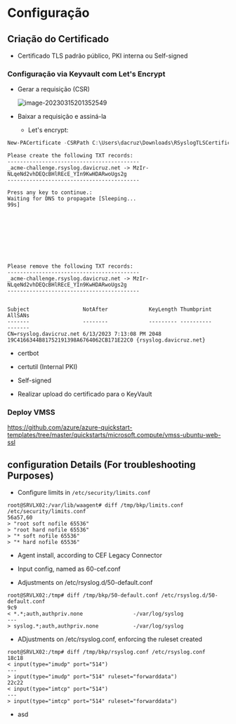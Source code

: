 # Configuração



## Criação do Certificado

- Certificado TLS padrão público, PKI interna ou Self-signed

### Configuração via Keyvault com Let's Encrypt

- Gerar a requisição (CSR)

  ![image-20230315201352549](C:\Repositories\DaviCruz\Blog\jekyll\_drafts\images\tls-config-01)

- Baixar a requisição e assiná-la

  - Let's encrypt:

```powershell
New-PACertificate -CSRPath C:\Users\dacruz\Downloads\RSyslogTLSCertificate_e62f264a56fa417c972d39b1f635845e.csr
```

```plaintext
Please create the following TXT records:
------------------------------------------
_acme-challenge.rsyslog.davicruz.net -> MzIr-NLqeNd2vhDEQcBHlREcE_YIn9KwHDARwoUgs2g
------------------------------------------

Press any key to continue.:
Waiting for DNS to propagate [Sleeping...                                                       99s]









Please remove the following TXT records:
------------------------------------------
_acme-challenge.rsyslog.davicruz.net -> MzIr-NLqeNd2vhDEQcBHlREcE_YIn9KwHDARwoUgs2g
------------------------------------------


Subject                 NotAfter             KeyLength Thumbprint                               AllSANs
-------                 --------             --------- ----------                               -------
CN=rsyslog.davicruz.net 6/13/2023 7:13:08 PM 2048      19C4166344B81752191398A6764062CB171E22C0 {rsyslog.davicruz.net}
```

  - certbot

  - certutil (Internal PKI)

  - Self-signed

- Realizar upload do certificado para o KeyVault

### Deploy VMSS

https://github.com/azure/azure-quickstart-templates/tree/master/quickstarts/microsoft.compute/vmss-ubuntu-web-ssl



## configuration Details (For troubleshooting Purposes)

- Configure limits in `/etc/security/limits.conf`

```
root@SRVLX02:/var/lib/waagent# diff /tmp/bkp/limits.conf /etc/security/limits.conf
56a57,60
> "root soft nofile 65536"
> "root hard nofile 65536"
> "* soft nofile 65536"
> "* hard nofile 65536"
```

- Agent install, according to CEF Legacy Connector

- Input config, named as 60-cef.conf

- Adjustments on /etc/rsyslog.d/50-default.conf

```
root@SRVLX02:/tmp# diff /tmp/bkp/50-default.conf /etc/rsyslog.d/50-default.conf
9c9
< *.*;auth,authpriv.none                -/var/log/syslog
---
> syslog.*;auth,authpriv.none           -/var/log/syslog
```

  

- ADjustments on /etc/rsyslog.conf, enforcing the ruleset created

```
root@SRVLX02:/tmp# diff /tmp/bkp/rsyslog.conf /etc/rsyslog.conf
18c18
< input(type="imudp" port="514")
---
> input(type="imudp" port="514" ruleset="forwarddata")
22c22
< input(type="imtcp" port="514")
---
> input(type="imtcp" port="514" ruleset="forwarddata")
```

- asd
